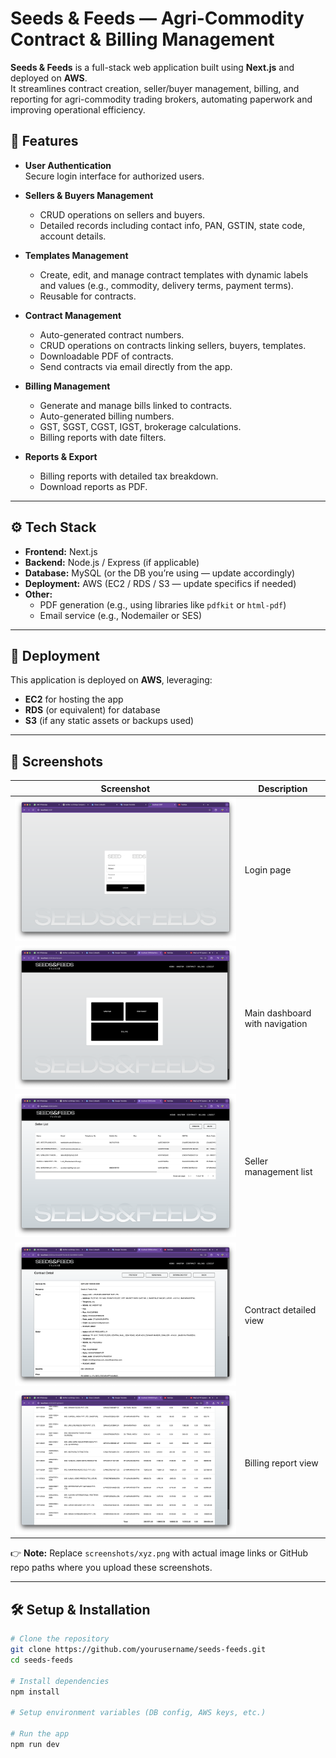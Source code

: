# Seeds & Feeds — Agri-Commodity Contract & Billing Management

**Seeds & Feeds** is a full-stack web application built using **Next.js** and deployed on **AWS**.  
It streamlines contract creation, seller/buyer management, billing, and reporting for agri-commodity trading brokers, automating paperwork and improving operational efficiency.

## 🌟 Features

- **User Authentication**  
  Secure login interface for authorized users.

- **Sellers & Buyers Management**  
  - CRUD operations on sellers and buyers.
  - Detailed records including contact info, PAN, GSTIN, state code, account details.

- **Templates Management**  
  - Create, edit, and manage contract templates with dynamic labels and values (e.g., commodity, delivery terms, payment terms).
  - Reusable for contracts.

- **Contract Management**  
  - Auto-generated contract numbers.
  - CRUD operations on contracts linking sellers, buyers, templates.
  - Downloadable PDF of contracts.
  - Send contracts via email directly from the app.

- **Billing Management**  
  - Generate and manage bills linked to contracts.
  - Auto-generated billing numbers.
  - GST, SGST, CGST, IGST, brokerage calculations.
  - Billing reports with date filters.

- **Reports & Export**  
  - Billing reports with detailed tax breakdown.
  - Download reports as PDF.

---

## ⚙️ Tech Stack

- **Frontend:** Next.js  
- **Backend:** Node.js / Express (if applicable)  
- **Database:** MySQL (or the DB you’re using — update accordingly)  
- **Deployment:** AWS (EC2 / RDS / S3 — update specifics if needed)  
- **Other:**  
  - PDF generation (e.g., using libraries like `pdfkit` or `html-pdf`)  
  - Email service (e.g., Nodemailer or SES)

---

## 🚀 Deployment

This application is deployed on **AWS**, leveraging:
- **EC2** for hosting the app  
- **RDS** (or equivalent) for database  
- **S3** (if any static assets or backups used)

---

## 📸 Screenshots

| Screenshot | Description |
|------------|-------------|
| ![Login](screenshot/2.png) | Login page |
| ![Dashboard](screenshot/3.png) | Main dashboard with navigation |
| ![Seller List](screenshot/5.png) | Seller management list |
| ![Contract Detail](screenshot/23.png) | Contract detailed view |
| ![Billing Report](screenshot/31.png) | Billing report view |

👉 **Note:** Replace `screenshots/xyz.png` with actual image links or GitHub repo paths where you upload these screenshots.

---

## 🛠️ Setup & Installation

```bash
# Clone the repository
git clone https://github.com/yourusername/seeds-feeds.git
cd seeds-feeds

# Install dependencies
npm install

# Setup environment variables (DB config, AWS keys, etc.)

# Run the app
npm run dev

